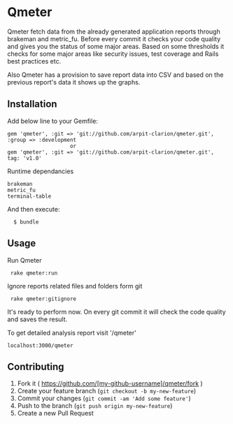 # Qmeter

Qmeter fetch data from the already generated application reports through brakeman and metric_fu. Before every commit it checks your code quality and gives you the status of some major areas. Based on some thresholds it checks for some major areas like security issues, test coverage and Rails best practices etc.

Also Qmeter has a provision to save report data into CSV and based on the previous report's data it shows up the graphs.

## Installation

Add below line to your Gemfile:

```
gem 'qmeter', :git => 'git://github.com/arpit-clarion/qmeter.git', :group => :development
                    or
gem 'qmeter', :git => 'git://github.com/arpit-clarion/qmeter.git', tag: 'v1.0'

```

Runtime dependancies

```
brakeman
metric_fu
terminal-table
```

And then execute:

```
  $ bundle
```

## Usage

Run Qmeter
```
 rake qmeter:run
```

Ignore reports related files and folders form git
```
 rake qmeter:gitignore
```

It's ready to perform now. On every git commit it will check the code quality and saves the result.

To get detailed analysis report visit '/qmeter'

```
localhost:3000/qmeter
```

## Contributing

1. Fork it ( https://github.com/[my-github-username]/qmeter/fork )
2. Create your feature branch (`git checkout -b my-new-feature`)
3. Commit your changes (`git commit -am 'Add some feature'`)
4. Push to the branch (`git push origin my-new-feature`)
5. Create a new Pull Request

